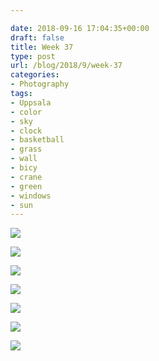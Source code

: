 ```yaml
---

date: 2018-09-16 17:04:35+00:00
draft: false
title: Week 37
type: post
url: /blog/2018/9/week-37
categories:
- Photography
tags:
- Uppsala
- color
- sky
- clock
- basketball
- grass
- wall
- bicy
- crane
- green
- windows
- sun
---
```




  
   ![](/images/2018-09-16-20189week-37/IMG_0493.jpg)

  

  
   ![](/images/2018-09-16-20189week-37/IMG_0502.jpg)

  

  
   ![](/images/2018-09-16-20189week-37/IMG_0498.jpg)

  

  
   ![](/images/2018-09-16-20189week-37/IMG_0499.jpg)

  

  
   ![](/images/2018-09-16-20189week-37/IMG_0504.jpg)

  

  
   ![](/images/2018-09-16-20189week-37/IMG_0527.jpg)

  

  
   ![](/images/2018-09-16-20189week-37/IMG_0530.jpg)

  


